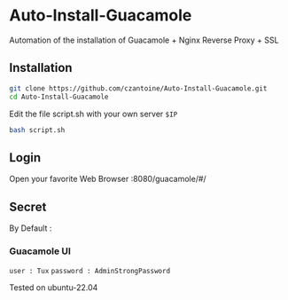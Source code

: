 # Auto-Install-Guacamole

Automation of the installation of Guacamole + Nginx Reverse Proxy + SSL

## Installation

```sh
git clone https://github.com/czantoine/Auto-Install-Guacamole.git
cd Auto-Install-Guacamole
```

Edit the file script.sh with your own server `$IP`

``` sh
bash script.sh
```

## Login

Open your favorite Web Browser :8080/guacamole/#/

## Secret

By Default :

### Guacamole UI

```user : Tux```
```password : AdminStrongPassword```

Tested on ubuntu-22.04
